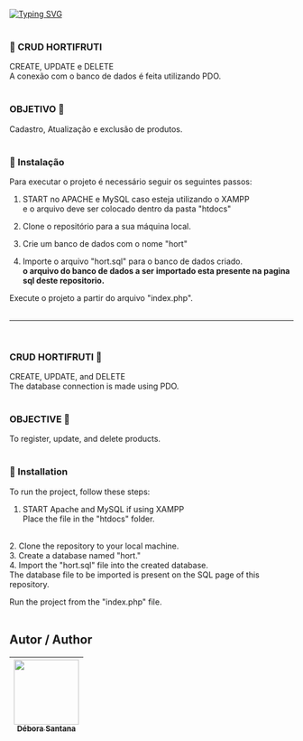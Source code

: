 [![Typing SVG](https://readme-typing-svg.demolab.com?font=Fira+Code&pause=1000&color=F76E6E&width=435&lines=Primeiro+Projeto+em+PHP)](https://git.io/typing-svg)
<br>
<br>

### 🍊 CRUD HORTIFRUTI   <br> 
CREATE, UPDATE e DELETE <br>
A conexão com o banco de dados é feita utilizando PDO.
<br>
<br>

### OBJETIVO 🔶
Cadastro, Atualização e exclusão de produtos.
<br>
<br>

### 🔶 Instalação
Para executar o projeto é necessário seguir os seguintes passos:

1. START no APACHE e MySQL caso esteja utilizando o XAMPP <br>
e o arquivo deve ser colocado dentro da pasta "htdocs"

2. Clone o repositório para a sua máquina local. <br>
3. Crie um banco de dados com o nome "hort" <br>
4. Importe o arquivo "hort.sql" para o banco de dados criado. <br>
**o arquivo do banco de dados a ser importado esta presente na pagina sql deste repositorio.** <br>

 Execute o projeto a partir do arquivo "index.php".
 <br>
 <br>
 
 
 
 _______________________________________________________
 <br>
 
### CRUD HORTIFRUTI 🍊  <br>
CREATE, UPDATE, and DELETE  <br>
The database connection is made using PDO.
 <br> <br>
### OBJECTIVE 🔶
To register, update, and delete products.
 <br> <br>
### 🔶 Installation
To run the project, follow these steps:  <br>

1. START Apache and MySQL if using XAMPP  <br>
Place the file in the "htdocs" folder. <br>

<br>
2. Clone the repository to your local machine. <br>
3. Create a database named "hort." <br>
4. Import the "hort.sql" file into the created database. <br>
The database file to be imported is present on the SQL page of this repository. <br>

Run the project from the "index.php" file.
 <br> <br>

 
 ## Autor / Author
| [<img src="https://avatars.githubusercontent.com/u/113525688?v=4" width=115><br><sub>Débora Santana</sub>](https://github.com/DeboraSantanaa)
| :---: |



